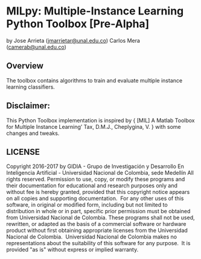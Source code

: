 MILpy: Multiple-Instance Learning Python Toolbox [Pre-Alpha]
=====================================================

by Jose Arrieta (<jmarrietar@unal.edu.co>)
   Carlos Mera (<camerab@unal.edu.co>)

Overview
--------
The toolbox contains algorithms to train and evaluate multiple instance learning classifiers.


Disclaimer: 
--------
This Python Toolbox implementation is inspired by { [MIL] A Matlab Toolbox for Multiple Instance Learning’ Tax, D.M.J., Cheplygina, V. } with some changes and tweaks. 


LICENSE 
--------

Copyright 2016-2017 by GIDIA - Grupo de Investigación y Desarrollo En Inteligencia Artificial - Universidad Nacional de Colombia, sede Medellín
All rights reserved. 
Permission to use, copy, or modify these programs and their documentation for educational and research purposes only and without fee is hereby granted, provided that this copyright notice appears on all copies and supporting documentation.  For any other uses of this software, in original or modified form, including but not limited to distribution in whole or in part, specific prior permission must be obtained from Universidad Nacional de Colombia.
These programs shall not be used, rewritten, or adapted as the basis of a commercial software or hardware product without first obtaining appropriate licenses from the Universidad Nacional de Colombia.  Universidad Nacional de Colombia makes no representations about the suitability of this software for any purpose.  It is provided "as is" without express or implied warranty.

